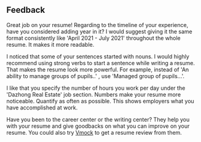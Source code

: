## Feedback

Great job on your resume! Regarding to the timeline of your experience, have you considered adding year in it? I would suggest giving it the same format consistently like 'April 2021 - July 2021' throughout the whole resume. It makes it more readable. 

I noticed that some of your sentences started with nouns. I would highly recommend using strong verbs to start a sentence while writing a resume. That makes the resume look more powerful. For example, instead of 'An ability to manage groups of pupils..' , use 'Managed group of pupils...'. 

I like that you specify the number of hours you work per day under the 'Dazhong Real Estate' job section. Numbers make your resume more noticeable. Quantify as often as possible. This shows employers what you have accomplished at work. 


Have you been to the career center or the writing center? They help you with your resume and give goodbacks on what you can improve on your resume. You could also try [Vmock](https://www.vmock.com/) to get a resume review from them. 



